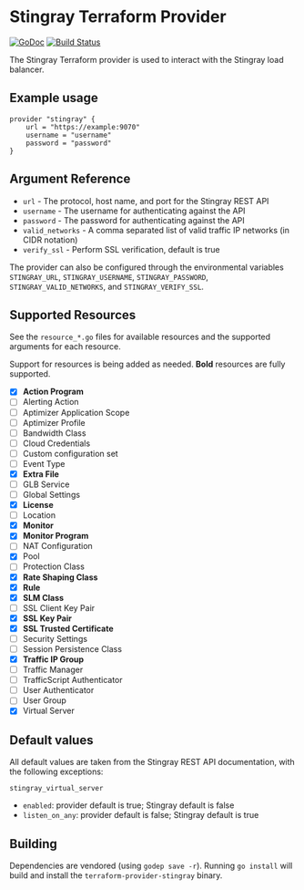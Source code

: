 # Stingray Terraform Provider

[![GoDoc](https://godoc.org/github.com/whitepages/terraform-provider-stingray?status.svg)](https://godoc.org/github.com/whitepages/terraform-provider-stingray)
[![Build Status](https://secure.travis-ci.org/whitepages/terraform-provider-stingray.png)](http://travis-ci.org/whitepages/terraform-provider-stingray)

The Stingray Terraform provider is used to interact with the Stingray
load balancer.

## Example usage

```
provider "stingray" {
	url = "https://example:9070"
	username = "username"
	password = "password"
}
```

## Argument Reference

* `url` - The protocol, host name, and port for the Stingray REST API
* `username` - The username for authenticating against the API
* `password` - The password for authenticating against the API
* `valid_networks` - A comma separated list of valid traffic IP
  networks (in CIDR notation)
* `verify_ssl` - Perform SSL verification, default is true

The provider can also be configured through the environmental
variables `STINGRAY_URL`, `STINGRAY_USERNAME`, `STINGRAY_PASSWORD`,
`STINGRAY_VALID_NETWORKS`, and `STINGRAY_VERIFY_SSL`.

## Supported Resources

See the `resource_*.go` files for available resources and the
supported arguments for each resource.

Support for resources is being added as needed. **Bold** resources are
fully supported.

- [x] **Action Program**
- [ ] Alerting Action
- [ ] Aptimizer Application Scope
- [ ] Aptimizer Profile
- [ ] Bandwidth Class
- [ ] Cloud Credentials
- [ ] Custom configuration set
- [ ] Event Type
- [x] **Extra File**
- [ ] GLB Service
- [ ] Global Settings
- [x] **License**
- [ ] Location
- [x] **Monitor**
- [x] **Monitor Program**
- [ ] NAT Configuration
- [x] Pool
- [ ] Protection Class
- [x] **Rate Shaping Class**
- [x] **Rule**
- [x] **SLM Class**
- [ ] SSL Client Key Pair
- [x] **SSL Key Pair** 
- [x] **SSL Trusted Certificate**
- [ ] Security Settings
- [ ] Session Persistence Class
- [x] **Traffic IP Group**
- [ ] Traffic Manager
- [ ] TrafficScript Authenticator
- [ ] User Authenticator
- [ ] User Group
- [x] Virtual Server

## Default values

All default values are taken from the Stingray REST API documentation,
with the following exceptions:

`stingray_virtual_server`
- `enabled`: provider default is true; Stingray default is false
- `listen_on_any`: provider default is false; Stingray default is true

## Building

Dependencies are vendored (using `godep save -r`). Running `go
install` will build and install the `terraform-provider-stingray`
binary.
